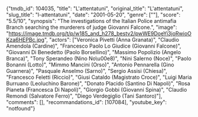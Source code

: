 {"tmdb_id": 104035, "title": "L'attentatuni", "original_title": "L'attentatuni", "slug_title": "l-attentatuni", "date": "2001-05-20", "genre": [""], "score": "5.5/10", "synopsis": "The investigations of the Italian Police antimafia Branch searching the murderers of judge Giovanni Falcone.", "image": "https://image.tmdb.org/t/p/w185_and_h278_bestv2/pwWE9DoeYi3joRwioOKza6HEPBc.jpg", "actors": ["Veronica Pivetti (Anna Granata)", "Claudio Amendola (Cardine)", "Francesco Paolo Lo Giudice (Giovanni Falcone)", "Giovanni Di Benedetto (Paolo Borsellino)", "Massimo Popolizio (Angelo Branca)", "Tony Sperandeo (Nino No\u00e8)", "Nini Salerno (Noce)", "Paolo Bonanni (Lotto)", "Mimmo Mancini (Orso)", "Antonio Pennarella (Gino Guarnera)", "Pasquale Anselmo (Sarno)", "Sergio Assisi (Chiesa)", "Francesco Feletti (Riccio)", "Giusi Cataldo (Magistrato Croce)", "Luigi Maria Burruano (Leoluchino Barone)", "Donato Placido (Santino Di Napoli)", "Rosa Pianeta (Francesca Di Napoli)", "Giorgio Gobbi (Giovanni Spina)", "Claudio Remondi (Salvatore Ferro)", "Diego Verdegiglio (Tani Santoro)"], "comments": [], "recommandations_id": [107084], "youtube_key": "notfound"}